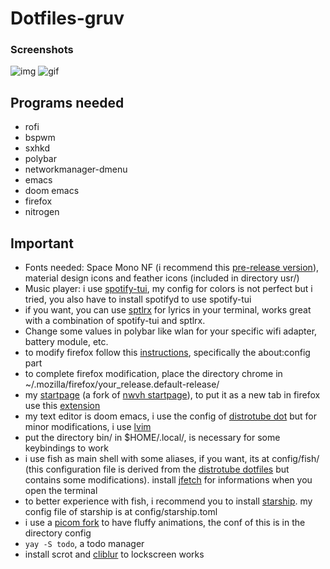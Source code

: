 # Dotfiles-gruv

### Screenshots
![img](https://i.imgur.com/C7rqgNk.png)
![gif](https://i.imgur.com/tTi6v9O.gif)

## Programs needed 
* rofi
* bspwm
* sxhkd
* polybar
* networkmanager-dmenu
* emacs
* doom emacs
* firefox
* nitrogen

## Important
* Fonts needed: Space Mono NF (i recommend this [pre-release version](https://github.com/ryanoasis/nerd-fonts/releases)), material design icons and feather icons (included in directory usr/)
* Music player: i use [spotify-tui](https://github.com/Rigellute/spotify-tui), my config for colors is not perfect but i tried, you also have to install spotifyd to use spotify-tui
* if you want, you can use [sptlrx](https://github.com/raitonoberu/sptlrx) for lyrics in your terminal, works great with a combination of spotify-tui and sptlrx.
* Change some values in polybar like wlan for your specific wifi adapter, battery module, etc.
 * to modify firefox follow this [instructions](https://github.com/andreasgrafen/cascade#how-to-use-a-userchromecss-theme), specifically the about:config part
 * to complete firefox modification, place the directory chrome in ~/.mozilla/firefox/your_release.default-release/ 
 * my [startpage](https://peyrzival.github.io/startpage/) (a fork of [nwvh startpage](https://github.com/nwvh/startpage)), to put it as a new tab in firefox use this [extension](https://addons.mozilla.org/pt-BR/firefox/addon/new-tab-override/)
 * my text editor is doom emacs, i use the config of [distrotube dot](https://gitlab.com/dwt1/dotfiles) but for minor modifications, i use [lvim](https://www.lunarvim.org/01-installing.html#prerequisites)
 * put the directory bin/ in $HOME/.local/, is necessary for some keybindings to work
 * i use fish as main shell with some aliases, if you want, its at config/fish/ (this configuration file is derived from the [distrotube dotfiles](https://gitlab.com/dwt1/dotfiles) but contains some modifications). install [jfetch](https://github.com/Jimmysit0/jfetch) for informations when you open the terminal
 * to better experience with fish, i recommend you to install [starship](https://starship.rs). my config file of starship is at config/starship.toml 
 * i use a [picom fork](https://github.com/pijulius/picom) to have fluffy animations, the conf of this is in the directory config
 * `yay -S todo`, a todo manager
 * install scrot and [cliblur](https://gitlab.com/kerkmann/cliblur) to lockscreen works

